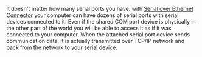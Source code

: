 It doesn't matter how many serial ports you have: with [Serial over Ethernet Connector](https://www.eltima.com/products/serial-over-ethernet/) your computer can have dozens of serial ports with serial devices connected to it. Even if the shared COM port device is physically in the other part of the world you will be able to access it as if it was connected to your computer. When the attached serial port device sends communication data, it is actually transmitted over TCP/IP network and back from the network to your serial device.
